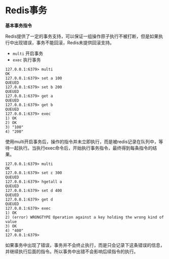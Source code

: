 # Redis事务

**基本事务指令**

Redis提供了一定的事务支持，可以保证一组操作原子执行不被打断，但是如果执行中出现错误，事务不能回滚，Redis未提供回滚支持。

* `multi` 开启事务
* `exec` 执行事务

```text
127.0.0.1:6379> multi
OK
127.0.0.1:6379> set a 100
QUEUED
127.0.0.1:6379> set b 200
QUEUED
127.0.0.1:6379> get a
QUEUED
127.0.0.1:6379> get b
QUEUED
127.0.0.1:6379> exec
1) OK
2) OK
3) "100"
4) "200"
```

使用multi开启事务后，操作的指令并未立即执行，而是被redis记录在队列中，等待一起执行。当执行exec命令后，开始执行事务指令，最终得到每条指令的结果。

```text
127.0.0.1:6379> multi
OK
127.0.0.1:6379> set c 300
QUEUED
127.0.0.1:6379> hgetall a
QUEUED
127.0.0.1:6379> set d 400
QUEUED
127.0.0.1:6379> get d
QUEUED
127.0.0.1:6379> exec
1) OK
2) (error) WRONGTYPE Operation against a key holding the wrong kind of value
3) OK
4) "400"
127.0.0.1:6379>
```

如果事务中出现了错误，事务并不会终止执行，而是只会记录下这条错误的信息，并继续执行后面的指令。所以事务中出错不会影响后续指令的执行。


